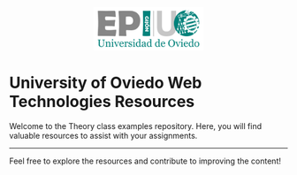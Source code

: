 <p align="center">
  <img src="https://github.com/TEWgijon/README-examples/blob/main/img/logo-epigijon.png" alt="EPI Gijón logo" width="200"/>
</p>

# University of Oviedo Web Technologies Resources

Welcome to the Theory class examples repository. Here, you will find valuable resources to assist with your 
assignments.

---

Feel free to explore the resources and contribute to improving the content!